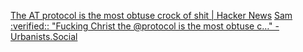 
[The AT protocol is the most obtuse crock of shit | Hacker News](https://news.ycombinator.com/item?id=35881170)
[Sam :verified:: "Fucking Christ the @protocol is the most obtuse c…" - Urbanists.Social](https://urbanists.social/@sam/110339902538138997)
